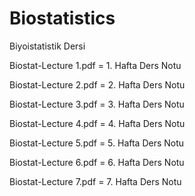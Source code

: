 # Biostatistics

Biyoistatistik Dersi

Biostat-Lecture 1.pdf = 1. Hafta Ders Notu

Biostat-Lecture 2.pdf = 2. Hafta Ders Notu

Biostat-Lecture 3.pdf = 3. Hafta Ders Notu

Biostat-Lecture 4.pdf = 4. Hafta Ders Notu

Biostat-Lecture 5.pdf = 5. Hafta Ders Notu

Biostat-Lecture 6.pdf = 6. Hafta Ders Notu

Biostat-Lecture 7.pdf = 7. Hafta Ders Notu
